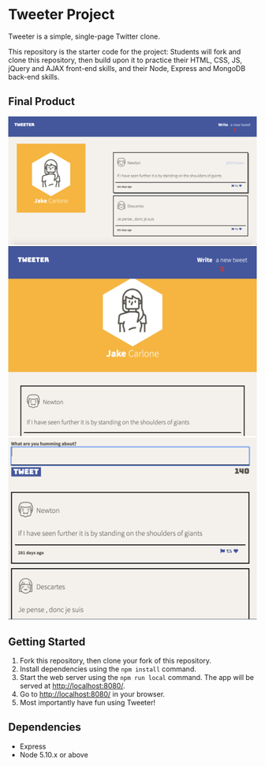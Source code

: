 # Tweeter Project

Tweeter is a simple, single-page Twitter clone.

This repository is the starter code for the project: Students will fork and clone this repository, then build upon it to practice their HTML, CSS, JS, jQuery and AJAX front-end skills, and their Node, Express and MongoDB back-end skills.

## Final Product

!["Main page view for desktops"](https://github.com/Jacob1225/tweeter/blob/master/docs/Desktop-view.png?raw=true)
!["Main page view for mobile"](https://github.com/Jacob1225/tweeter/blob/master/docs/Mobile-view.png?raw=true)
!["New tweet form"](https://github.com/Jacob1225/tweeter/blob/master/docs/New-Tweet.png?raw=true)


## Getting Started

1. Fork this repository, then clone your fork of this repository.
2. Install dependencies using the `npm install` command.
3. Start the web server using the `npm run local` command. The app will be served at <http://localhost:8080/>.
4. Go to <http://localhost:8080/> in your browser.
5. Most importantly have fun using Tweeter!

## Dependencies

- Express
- Node 5.10.x or above
